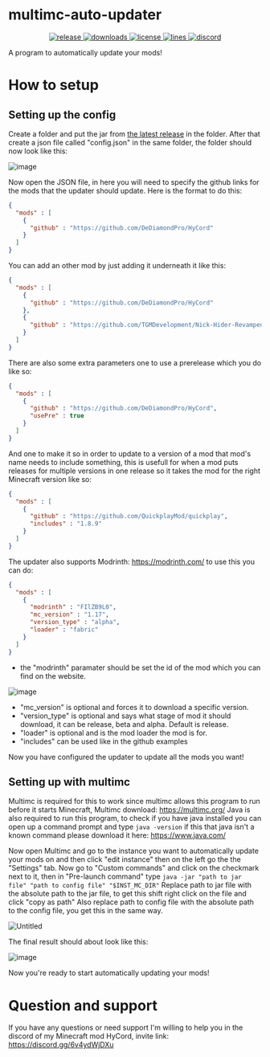 # multimc-auto-updater
<p align="center">
<a href="https://github.com/DeDiamondPro/multimc-auto-updater/releases" target="_blank">
<img alt="release" src="https://img.shields.io/github/v/release/DeDiamondPro/multimc-auto-updater?color=00FFFF&style=for-the-badge" />
</a>
<a href="https://github.com/DeDiamondPro/multimc-auto-updater/releases" target="_blank">
<img alt="downloads" src="https://img.shields.io/github/downloads/DeDiamondPro/multimc-auto-updater/total?color=00FFFF&style=for-the-badge" />
</a>
<a href="https://github.com/DeDiamondPro/multimc-auto-updater/blob/master/LICENSE">
    <img alt="license" src="https://img.shields.io/github/license/DeDiamondPro/multimc-auto-updater?color=00FFFF&style=for-the-badge">
 </a>
  <a href="https://github.com/DeDiamondPro/multimc-auto-updater/">
    <img alt="lines" src="https://img.shields.io/tokei/lines/github/DeDiamondPro/multimc-auto-updater?color=00FFFF&style=for-the-badge">
 </a>
    <a href="https://discord.gg/ZBNS8jsAMd" target="_blank">
    <img alt="discord" src="https://img.shields.io/discord/822066990423605249?color=00FFFF&label=discord&style=for-the-badge" />
  </a>
 </p>
A program to automatically update your mods!

# How to setup
## Setting up the config
Create a folder and put the jar from [the latest release](https://github.com/DeDiamondPro/multimc-auto-updater/releases/latest) in the folder.
After that create a json file called "config.json" in the same folder, the folder should now look like this:

![image](https://user-images.githubusercontent.com/67508414/126784258-c431700c-7d92-434f-9c6b-cdea342ec3c9.png)

Now open the JSON file, in here you will need to specify the github links for the mods that the updater should update. Here is the format to do this:
```json
{
  "mods" : [
    {
      "github" : "https://github.com/DeDiamondPro/HyCord"
    }
  ]
}
```
You can add an other mod by just adding it underneath it like this:
```json
{
  "mods" : [
    {
      "github" : "https://github.com/DeDiamondPro/HyCord"
    },
    {
      "github" : "https://github.com/TGMDevelopment/Nick-Hider-Revamped-Forge"
    }
  ]
}
```
There are also some extra parameters one to use a prerelease which you do like so:
```json
{
  "mods" : [
    {
      "github" : "https://github.com/DeDiamondPro/HyCord",
      "usePre" : true
    }
  ]
}
```
And one to make it so in order to update to a version of a mod that mod's name needs to include something, this is usefull for when a mod puts releases for multiple versions in one release so it takes the mod for the right Minecraft version like so:
```json
{
  "mods" : [
    {
	  "github" : "https://github.com/QuickplayMod/quickplay",
	  "includes" : "1.8.9"
    }
  ]
}
```
The updater also supports Modrinth: https://modrinth.com/
to use this you can do:
```json
{
  "mods" : [
    {
      "modrinth" : "FIlZB9L0",
      "mc_version" : "1.17",
      "version_type" : "alpha",
      "loader" : "fabric"
    }
  ]
}
```
- the "modrinth" paramater should be set the id of the mod which you can find on the website.

![image](https://user-images.githubusercontent.com/67508414/126830152-a62ac465-3405-4ab7-992a-5e0c13ff4e8a.png)

- "mc_version" is optional and forces it to download a specific version.
- "version_type" is optional and says what stage of mod it should download, it can be release, beta and alpha. Default is release.
- "loader" is optional and is the mod loader the mod is for.
- "includes" can be used like in the github examples

Now you have configured the updater to update all the mods you want!
## Setting up with multimc
Multimc is required for this to work since multimc allows this program to run before it starts Minecraft, Multimc download: https://multimc.org/
Java is also required to run this program, to check if you have java installed you can open up a command prompt and type `java -version` if this that java isn't a known command please download it here: https://www.java.com/

Now open Multimc and go to the instance you want to automatically update your mods on and then click "edit instance" then on the left go the the "Settings" tab.
Now go to "Custom commands" and click on the checkmark next to it, then in "Pre-launch command" type `java -jar "path to jar file" "path to config file" "$INST_MC_DIR"`
Replace path to jar file with the absolute path to the jar file, to get this shift right click on the file and click "copy as path"
Also replace path to config file with the absolute path to the config file, you get this in the same way.

![Untitled](https://user-images.githubusercontent.com/67508414/126787570-1ed3711d-a487-4064-854d-ef6e2f591d7a.png)

The final result should about look like this:

![image](https://user-images.githubusercontent.com/67508414/126787841-96cc10f1-c21a-4bf4-a0db-fe66bda575cf.png)

Now you're ready to start automatically updating your mods!

# Question and support
If you have any questions or need support I'm willing to help you in the discord of my Minecraft mod HyCord, invite link: https://discord.gg/6v4ydWjDXu
